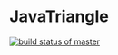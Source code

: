 # JavaTriangle

[![build status of master](https://travis-ci.org/Allo0o2a/TriangleJava.svg?branch=master)](https://travis-ci.org/Allo0o2a/TriangleJava)
